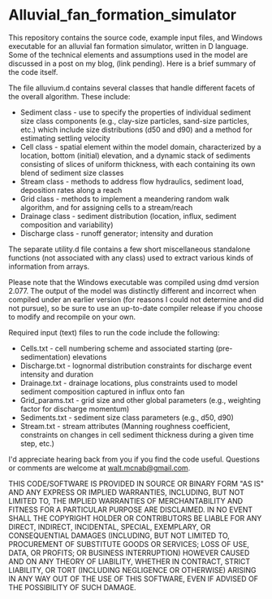 # Alluvial_fan_formation_simulator
This repository contains the source code, example input files, and Windows executable for an alluvial fan formation simulator, written in D language. Some of the technical elements and assumptions used in the model are discussed in a post on my blog, (link pending). Here is a brief summary of the code itself.

The file alluvium.d contains several classes that handle different facets of the overall algorithm. These include:

* Sediment class - use to specify the properties of individual sediment size class components (e.g., clay-size particles, sand-size particles, etc.) which include size distributions (d50 and d90) and a method for estimating settling velocity
* Cell class - spatial element within the model domain, characterized by a location, bottom (initial) elevation, and a dynamic stack of sediments consisting of slices of uniform thickness, with each containing its own blend of sediment size classes
* Stream class - methods to address flow hydraulics, sediment load, deposition rates along a reach
* Grid class - methods to implement a meandering random walk algorithm, and for assigning cells to a stream/reach
* Drainage class - sediment distribution (location, influx, sediment composition and variability)
* Discharge class - runoff generator; intensity and duration

The separate utility.d file contains a few short miscellaneous standalone functions (not associated with any class) used to extract various kinds of information from arrays.

Please note that the Windows executable was compiled using dmd version 2.077. The output of the model was distinctly different and incorrect when compiled under an earlier version (for reasons I could not determine and did not pursue), so be sure to use an up-to-date compiler release if you choose to modify and recompile on your own.

Required input (text) files to run the code include the following:

* Cells.txt - cell numbering scheme and associated starting (pre-sedimentation) elevations
* Discharge.txt - lognormal distribution constraints for discharge event intensity and duration
* Drainage.txt - drainage locations, plus constraints used to model sediment composition captured in influx onto fan
* Grid_params.txt - grid size and other global parameters (e.g., weighting factor for discharge momentum) 
* Sediments.txt - sediment size class parameters (e.g., d50, d90)
* Stream.txt - stream attributes (Manning roughness coefficient, constraints on changes in cell sediment thickness during a given time step, etc.)

I'd appreciate hearing back from you if you find the code useful. Questions or comments are welcome at walt.mcnab@gmail.com.

THIS CODE/SOFTWARE IS PROVIDED IN SOURCE OR BINARY FORM "AS IS" AND ANY EXPRESS OR IMPLIED WARRANTIES, INCLUDING, BUT NOT LIMITED TO, THE IMPLIED WARRANTIES OF MERCHANTABILITY AND FITNESS FOR A PARTICULAR PURPOSE ARE DISCLAIMED. IN NO EVENT SHALL THE COPYRIGHT HOLDER OR CONTRIBUTORS BE LIABLE FOR ANY DIRECT, INDIRECT, INCIDENTAL, SPECIAL, EXEMPLARY, OR CONSEQUENTIAL DAMAGES (INCLUDING, BUT NOT LIMITED TO, PROCUREMENT OF SUBSTITUTE GOODS OR SERVICES; LOSS OF USE, DATA, OR PROFITS; OR BUSINESS INTERRUPTION) HOWEVER CAUSED AND ON ANY THEORY OF LIABILITY, WHETHER IN CONTRACT, STRICT LIABILITY, OR TORT (INCLUDING NEGLIGENCE OR OTHERWISE) ARISING IN ANY WAY OUT OF THE USE OF THIS SOFTWARE, EVEN IF ADVISED OF THE POSSIBILITY OF SUCH DAMAGE.

